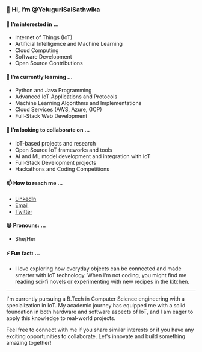 ### 👋 Hi, I’m @YeluguriSaiSathwika

#### 👀 I’m interested in ...
- Internet of Things (IoT)
- Artificial Intelligence and Machine Learning
- Cloud Computing
- Software Development
- Open Source Contributions

#### 🌱 I’m currently learning ...
- Python and Java Programming 
- Advanced IoT Applications and Protocols
- Machine Learning Algorithms and Implementations
- Cloud Services (AWS, Azure, GCP)
- Full-Stack Web Development

#### 💞️ I’m looking to collaborate on ...
- IoT-based projects and research
- Open Source IoT frameworks and tools
- AI and ML model development and integration with IoT
- Full-Stack Development projects
- Hackathons and Coding Competitions

#### 📫 How to reach me ...
- [LinkedIn](https://www.linkedin.com/in/saisathwikayeluguri)
- [Email](mailto:saisathwika.y20@gmail.com)
- [Twitter](https://twitter.com/SaiSathwikaY)

#### 😄 Pronouns: ...
- She/Her

#### ⚡ Fun fact: ...
- I love exploring how everyday objects can be connected and made smarter with IoT technology. When I'm not coding, you might find me reading sci-fi novels or experimenting with new recipes in the kitchen.

---

I'm currently pursuing a B.Tech in Computer Science engineering with a specialization in IoT. My academic journey has equipped me with a solid foundation in both hardware and software aspects of IoT, and I am eager to apply this knowledge to real-world projects.

Feel free to connect with me if you share similar interests or if you have any exciting opportunities to collaborate. Let's innovate and build something amazing together!
